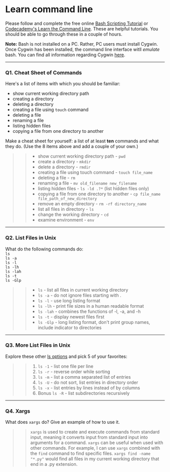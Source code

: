 # Learn command line

Please follow and complete the free online [Bash Scripting Tutorial](https://ryanstutorials.net/bash-scripting-tutorial/) or [Codecademy's Learn the Command Line](https://www.codecademy.com/learn/learn-the-command-line). These are helpful tutorials. You should be able to go through these in a couple of hours.

**Note:** Bash is not installed on a PC. Rather, PC users must install Cygwin. Once Cygwin has been installed, the command line interface witll _emulate_ bash. You can find all information regarding Cygwin [here](https://www.cygwin.com/).

---

### Q1.  Cheat Sheet of Commands  

Here's a list of items with which you should be familiar:  
* show current working directory path
* creating a directory
* deleting a directory
* creating a file using `touch` command
* deleting a file
* renaming a file
* listing hidden files
* copying a file from one directory to another

Make a cheat sheet for yourself: a list of at least **ten** commands and what they do.  (Use the 8 items above and add a couple of your own.)  

> > * show current working directory path - `pwd`
> > * create a directory - `mkdir` 
> > * delete a directory - `rmdir`
> > * creating a file using touch command - `touch file_name`
> > * deleting a file - `rm` 
> > * renaming a file - `mv old_filename new_filename`
> > * listing hidden files - `ls -ld .?*` (list hidden files only)
> > * copying a file from one directory to another - `cp file_name file_path_of_new_directory`
> > * remove an empty directory - `rm -rf directory_name`
> > * list all files in directory - `ls` 
> > * change the working directory - `cd` 
> > * examine environment - `env`

---

### Q2.  List Files in Unix   

What do the following commands do:  
`ls`  
`ls -a`  
`ls -l`  
`ls -lh`  
`ls -lah`  
`ls -t`  
`ls -Glp`  

> > * `ls` - list all files in current working directory
> > * `ls -a` - do not ignore files starting with . 
> > * `ls -l` - use long listing format 
> > * `ls -lh` - print file sizes in a human readable format 
> > * `ls -lah` - combines the functions of -l, -a, and -h
> > * `ls -t` - display newest files first 
> > * `ls -Glp` - long listing format, don't print group names, include indicator to directories 

---

### Q3.  More List Files in Unix  

Explore these other [ls options](http://www.techonthenet.com/unix/basic/ls.php) and pick 5 of your favorites:

> > 1. `ls -1` - list one file per line 
> > 2. `ls -r` - reverse order while sorting 
> > 3. `ls -m` - list a comma separated list of entries 
> > 4. `ls -U` - do not sort, list entries in directory order 
> > 5. `ls -x` - list entries by lines instead of by columns 
> > 6. Bonus `ls -R` - list subdirectories recursively 

---

### Q4.  Xargs   

What does `xargs` do? Give an example of how to use it.

> > `xargs` is used to create and execute commands from standard input, meaning it converts input from standard input into arguments for a command. `xargs` can be useful when used with other commands. For example, I can use `xargs` combined with the `find` command to find specific files. `xargs find -name "*.py"` would find all files in my current working directory that end in a .py extension. 

 

